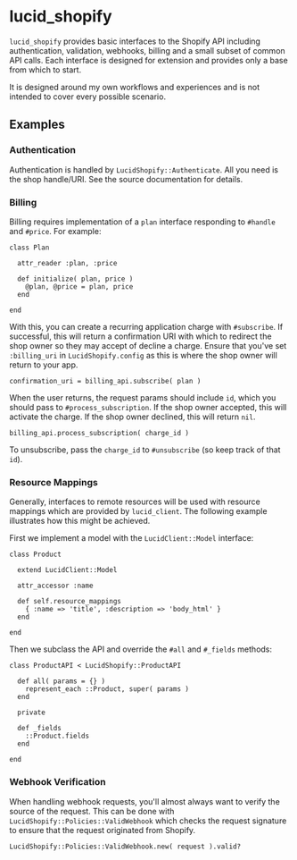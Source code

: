 lucid_shopify
=============

`lucid_shopify` provides basic interfaces to the Shopify API including
authentication, validation, webhooks, billing and a small subset of common API
calls. Each interface is designed for extension and provides only a base from
which to start.

It is designed around my own workflows and experiences and is not intended to
cover every possible scenario.


Examples
--------

### Authentication

Authentication is handled by `LucidShopify::Authenticate`. All you need is
the shop handle/URI. See the source documentation for details.


### Billing

Billing requires implementation of a `plan` interface responding to `#handle`
and `#price`. For example:

    class Plan

      attr_reader :plan, :price

      def initialize( plan, price )
        @plan, @price = plan, price
      end

    end

With this, you can create a recurring application charge with `#subscribe`.
If successful, this will return a confirmation URI with which to redirect the
shop owner so they may accept of decline a charge. Ensure that you've set
`:billing_uri` in `LucidShopify.config` as this is where the shop owner will
return to your app.

    confirmation_uri = billing_api.subscribe( plan )

When the user returns, the request params should include `id`, which you
should pass to `#process_subscription`. If the shop owner accepted, this will
activate the charge. If the shop owner declined, this will return `nil`.

    billing_api.process_subscription( charge_id )

To unsubscribe, pass the `charge_id` to `#unsubscribe` (so keep track of
that `id`).


### Resource Mappings

Generally, interfaces to remote resources will be used with resource mappings
which are provided by `lucid_client`. The following example illustrates how
this might be achieved.

First we implement a model with the `LucidClient::Model` interface:

    class Product

      extend LucidClient::Model

      attr_accessor :name

      def self.resource_mappings
        { :name => 'title', :description => 'body_html' }
      end

    end

Then we subclass the API and override the `#all` and `#_fields` methods:

    class ProductAPI < LucidShopify::ProductAPI

      def all( params = {} )
        represent_each ::Product, super( params )
      end

      private

      def _fields
        ::Product.fields
      end

    end


### Webhook Verification

When handling webhook requests, you'll almost always want to verify the source
of the request. This can be done with `LucidShopify::Policies::ValidWebhook`
which checks the request signature to ensure that the request originated from
Shopify.

    LucidShopify::Policies::ValidWebhook.new( request ).valid?
